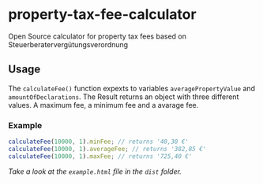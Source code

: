 # property-tax-fee-calculator

Open Source calculator for property tax fees based on Steuerberatervergütungsverordnung

## Usage

The `calculateFee()` function expexts to variables `averagePropertyValue` and `amountOfDeclarations`. The Result returns an object with three different values. A maximum fee, a minimum fee and a avarage fee.

### Example

```js
calculateFee(10000, 1).minFee; // returns '40,30 €'
calculateFee(10000, 1).averageFee; // returns '382,85 €'
calculateFee(10000, 1).maxFee; // returns '725,40 €'
```

_Take a look at the `example.html` file in the `dist` folder._
